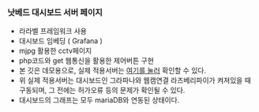 ### 낫베드 대시보드 서버 페이지
* 라라벨 프레임워크 사용
* 대시보드 임베딩 ( Grafana )
* mjpg 활용한 cctv페이지
* php코드와 get 웹통신을 활용한 제어버튼 구현
* 본 깃은 데모용으로, 실제 적용서버는 <a href="http://192.168.1.180/dashboard/index.html">여기를 눌러</a> 확인할 수 있다.
* 위 실제 적용서버는 대시보드인 그라파나와 웹캠연결 라즈베리파이가 켜져있을 때 구동되며, 그 전에는 허가오류 등의 문제가 확인될 수 있다.
* 대시보드의 그래프는 모두 mariaDB와 연동된 상태이다.